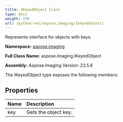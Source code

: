 ```yaml
---
title: IKeyedObject Class
type: docs
weight: 370
url: /python-net/aspose.imaging/ikeyedobject/
---
```


Represents interface for objects with keys.

**Namespace:** [aspose.imaging](/imaging/python-net/aspose.imaging/)

**Full Class Name:** aspose.imaging.IKeyedObject

**Assembly:**  Aspose.Imaging Version: 23.5.6

The IKeyedObject type exposes the following members:
## **Properties**
|**Name**|**Description**|
| :- | :- |
|key|Gets the object key.|
